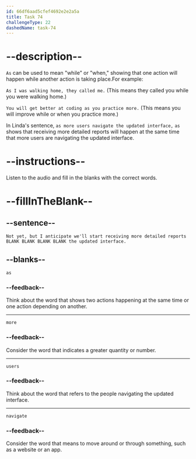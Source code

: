```yaml
---
id: 66df6aad5cfef4692e2e2a5a
title: Task 74
challengeType: 22
dashedName: task-74
---
```

<!--
AUDIO REFERENCE:
Linda: Not yet, but I anticipate we'll start receiving more detailed reports as more users navigate the updated interface.
-->

# --description--

`As` can be used to mean "while" or "when," showing that one action will happen while another action is taking place.For example:

`As I was walking home, they called me.` (This means they called you while you were walking home.)

`You will get better at coding as you practice more.` (This means you will improve while or when you practice more.)

In Linda's sentence, `as more users navigate the updated interface,` `as` shows that receiving more detailed reports will happen at the same time that more users are navigating the updated interface.

# --instructions--

Listen to the audio and fill in the blanks with the correct words.

# --fillInTheBlank--

## --sentence--

`Not yet, but I anticipate we'll start receiving more detailed reports BLANK BLANK BLANK BLANK the updated interface.`

## --blanks--

`as`

### --feedback--

Think about the word that shows two actions happening at the same time or one action depending on another.

---

`more`

### --feedback--

Consider the word that indicates a greater quantity or number.

---

`users`

### --feedback--

Think about the word that refers to the people navigating the updated interface.

---

`navigate`

### --feedback--

Consider the word that means to move around or through something, such as a website or an app.
